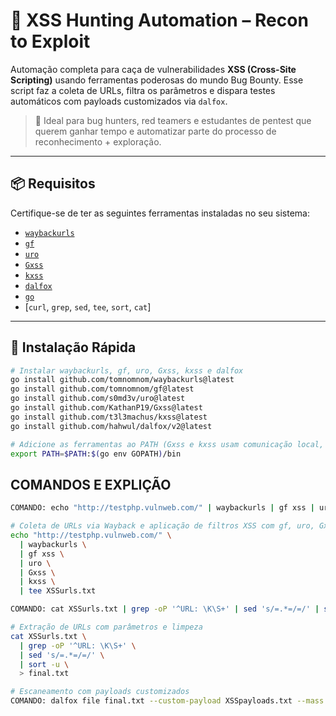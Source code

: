 # 🚀 XSS Hunting Automation – Recon to Exploit

Automação completa para caça de vulnerabilidades **XSS (Cross-Site Scripting)** usando ferramentas poderosas do mundo Bug Bounty. Esse script faz a coleta de URLs, filtra os parâmetros e dispara testes automáticos com payloads customizados via `dalfox`.

> 📌 Ideal para bug hunters, red teamers e estudantes de pentest que querem ganhar tempo e automatizar parte do processo de reconhecimento + exploração.

---

## 📦 Requisitos

Certifique-se de ter as seguintes ferramentas instaladas no seu sistema:

- [`waybackurls`](https://github.com/tomnomnom/waybackurls)
- [`gf`](https://github.com/tomnomnom/gf)
- [`uro`](https://github.com/s0md3v/uro)
- [`Gxss`](https://github.com/KathanP19/Gxss)
- [`kxss`](https://github.com/t3l3machus/kxss)
- [`dalfox`](https://github.com/hahwul/dalfox)
- [`go`](https://go.dev/doc/install)
- [`curl`, `grep`, `sed`, `tee`, `sort`, `cat`]

---

## 🔧 Instalação Rápida

```bash
# Instalar waybackurls, gf, uro, Gxss, kxss e dalfox
go install github.com/tomnomnom/waybackurls@latest
go install github.com/tomnomnom/gf@latest
go install github.com/s0md3v/uro@latest
go install github.com/KathanP19/Gxss@latest
go install github.com/t3l3machus/kxss@latest
go install github.com/hahwul/dalfox/v2@latest

# Adicione as ferramentas ao PATH (Gxss e kxss usam comunicação local, atente-se ao burp/collaborator se necessário)
export PATH=$PATH:$(go env GOPATH)/bin
```
## COMANDOS E EXPLIÇÃO
```bash
COMANDO: echo "http://testphp.vulnweb.com/" | waybackurls | gf xss | uro | Gxss | kxss | tee XSSurls.txt

# Coleta de URLs via Wayback e aplicação de filtros XSS com gf, uro, Gxss e kxss
echo "http://testphp.vulnweb.com/" \
  | waybackurls \
  | gf xss \
  | uro \
  | Gxss \
  | kxss \
  | tee XSSurls.txt

COMANDO: cat XSSurls.txt | grep -oP '^URL: \K\S+' | sed 's/=.*=/=/' | sort -u > final.txt

# Extração de URLs com parâmetros e limpeza
cat XSSurls.txt \
  | grep -oP '^URL: \K\S+' \
  | sed 's/=.*=/=/' \
  | sort -u \
  > final.txt

# Escaneamento com payloads customizados
COMANDO: dalfox file final.txt --custom-payload XSSpayloads.txt --mass
```

